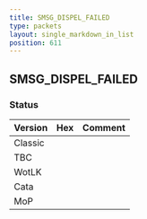 ```yaml
---
title: SMSG_DISPEL_FAILED
type: packets
layout: single_markdown_in_list
position: 611
---
```


## SMSG_DISPEL_FAILED

### Status

Version | Hex | Comment
---------- | ---------- | ---------- 
Classic |  |  
TBC |  |  
WotLK |  |  
Cata |  |  
MoP |  |  